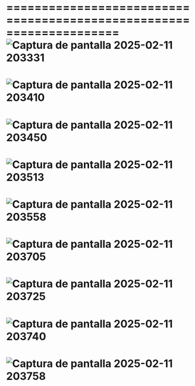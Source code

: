 

====================================================================
![Captura de pantalla 2025-02-11 203331](https://github.com/user-attachments/assets/73b0fbbd-3e3f-4595-a22b-9cdf22884b0f)
====================================================================
![Captura de pantalla 2025-02-11 203410](https://github.com/user-attachments/assets/c8403303-3dc9-4191-889b-18418f9c8193)
====================================================================
![Captura de pantalla 2025-02-11 203450](https://github.com/user-attachments/assets/fcdbe92d-cb66-485c-9a86-2c4e5a77f0af)
====================================================================
![Captura de pantalla 2025-02-11 203513](https://github.com/user-attachments/assets/8214a4af-5338-4324-b5af-4fae60f9b51f)
====================================================================
![Captura de pantalla 2025-02-11 203558](https://github.com/user-attachments/assets/3570b6aa-2097-4114-945a-0f86512bf6bb)
====================================================================
![Captura de pantalla 2025-02-11 203705](https://github.com/user-attachments/assets/da088125-90a3-4bf0-86d4-148a88aac278)
====================================================================
![Captura de pantalla 2025-02-11 203725](https://github.com/user-attachments/assets/fa7f0ea4-bf42-4ba3-bc8e-f4276a803c14)
====================================================================
![Captura de pantalla 2025-02-11 203740](https://github.com/user-attachments/assets/6d4b4ef1-d8e7-46d7-a007-29fe24574131)
====================================================================
![Captura de pantalla 2025-02-11 203758](https://github.com/user-attachments/assets/24582ea3-f0e9-486a-aec0-183c4ddd529b)
====================================================================
